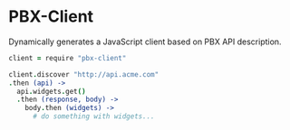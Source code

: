 # PBX-Client

Dynamically generates a JavaScript client based on PBX API description.

```coffee
client = require "pbx-client"

client.discover "http://api.acme.com"
.then (api) ->
  api.widgets.get()
  .then (response, body) ->
    body.then (widgets) ->
      # do something with widgets...
```
